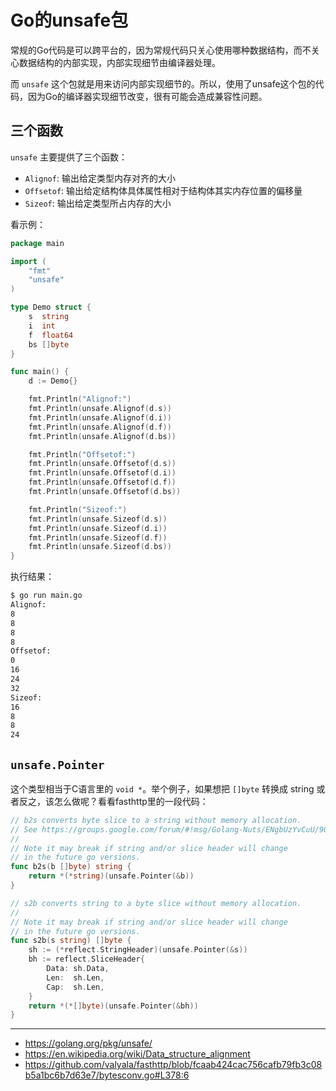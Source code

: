 # Go的unsafe包

常规的Go代码是可以跨平台的，因为常规代码只关心使用哪种数据结构，而不关心数据结构的内部实现，内部实现细节由编译器处理。

而 `unsafe` 这个包就是用来访问内部实现细节的。所以，使用了unsafe这个包的代码，因为Go的编译器实现细节改变，很有可能会造成兼容性问题。

## 三个函数

`unsafe` 主要提供了三个函数：

- `Alignof`: 输出给定类型内存对齐的大小
- `Offsetof`: 输出给定结构体具体属性相对于结构体其实内存位置的偏移量
- `Sizeof`: 输出给定类型所占内存的大小

看示例：

```go
package main

import (
	"fmt"
	"unsafe"
)

type Demo struct {
	s  string
	i  int
	f  float64
	bs []byte
}

func main() {
	d := Demo{}

	fmt.Println("Alignof:")
	fmt.Println(unsafe.Alignof(d.s))
	fmt.Println(unsafe.Alignof(d.i))
	fmt.Println(unsafe.Alignof(d.f))
	fmt.Println(unsafe.Alignof(d.bs))

	fmt.Println("Offsetof:")
	fmt.Println(unsafe.Offsetof(d.s))
	fmt.Println(unsafe.Offsetof(d.i))
	fmt.Println(unsafe.Offsetof(d.f))
	fmt.Println(unsafe.Offsetof(d.bs))

	fmt.Println("Sizeof:")
	fmt.Println(unsafe.Sizeof(d.s))
	fmt.Println(unsafe.Sizeof(d.i))
	fmt.Println(unsafe.Sizeof(d.f))
	fmt.Println(unsafe.Sizeof(d.bs))
}
```

执行结果：

```bash
$ go run main.go
Alignof:
8
8
8
8
Offsetof:
0
16
24
32
Sizeof:
16
8
8
24
```

## `unsafe.Pointer`

这个类型相当于C语言里的 `void *`。举个例子，如果想把 `[]byte` 转换成 string 或者反之，该怎么做呢？看看fasthttp里的一段代码：

```go
// b2s converts byte slice to a string without memory allocation.
// See https://groups.google.com/forum/#!msg/Golang-Nuts/ENgbUzYvCuU/90yGx7GUAgAJ .
//
// Note it may break if string and/or slice header will change
// in the future go versions.
func b2s(b []byte) string {
	return *(*string)(unsafe.Pointer(&b))
}

// s2b converts string to a byte slice without memory allocation.
//
// Note it may break if string and/or slice header will change
// in the future go versions.
func s2b(s string) []byte {
	sh := (*reflect.StringHeader)(unsafe.Pointer(&s))
	bh := reflect.SliceHeader{
		Data: sh.Data,
		Len:  sh.Len,
		Cap:  sh.Len,
	}
	return *(*[]byte)(unsafe.Pointer(&bh))
}
```

------

- https://golang.org/pkg/unsafe/
- https://en.wikipedia.org/wiki/Data_structure_alignment
- https://github.com/valyala/fasthttp/blob/fcaab424cac756cafb79fb3c08b5a1bc6b7d63e7/bytesconv.go#L378:6
